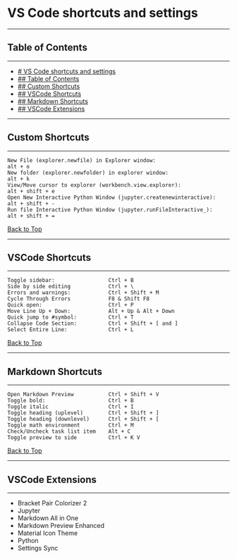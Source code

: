 # VS Code shortcuts and settings
---

## Table of Contents
---
- [# VS Code shortcuts and settings](#-vs-code-shortcuts-and-settings)
- [## Table of Contents](#-table-of-contents)
- [## Custom Shortcuts](#-custom-shortcuts)
- [## VSCode Shortcuts](#-vscode-shortcuts)
- [## Markdown Shortcuts](#-markdown-shortcuts)
- [## VSCode Extensions](#-vscode-extensions)
  
---

## Custom Shortcuts
---

    New File (explorer.newfile) in Explorer window:                         alt + o
    New folder (explorer.newfolder) in explorer window:                     alt + k
    View/Move cursor to explorer (workbench.view.explorer):                 alt + shift + e
    Open New Interactive Python Window (jupyter.createnewinteractive):      alt + shift + -
    Run file Interactive Python Window (jupyter.runFileInteractive_):       alt + shift + =

[Back to Top](#table-of-contents)

---

## VSCode Shortcuts
---

    Toggle sidebar:                 Ctrl + B
    Side by side editing            Ctrl + \
    Errors and warnings:            Ctrl + Shift + M
    Cycle Through Errors            F8 & Shift F8
    Quick open:                     Ctrl + P
    Move Line Up + Down:            Alt + Up & Alt + Down
    Quick jump to #symbol:          Ctrl + T
    Collapse Code Section:          Ctrl + Shift + [ and ]
    Select Entire Line:             Ctrl + L

[Back to Top](#table-of-contents)

---

## Markdown Shortcuts
---

    Open Markdown Preview           Ctrl + Shift + V
    Toggle bold:                    Ctrl + B
    Toggle italic                   Ctrl + I
    Toggle heading (uplevel)        Ctrl + Shift + ]
    Toggle heading (downlevel)      Ctrl + Shift + [
    Toggle math environment         Ctrl + M
    Check/Uncheck task list item    Alt + C
    Toggle preview to side          Ctrl + K V

[Back to Top](#table-of-contents)

---

## VSCode Extensions
---

* Bracket Pair Colorizer 2
* Jupyter
* Markdown All in One
* Markdown Preview Enhanced
* Material Icon Theme
* Python
* Settings Sync